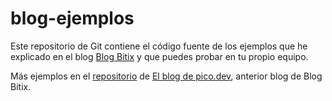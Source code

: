 blog-ejemplos
=============

Este repositorio de Git contiene el código fuente de los ejemplos que he explicado en el blog
[Blog Bitix](http://picodotdev.github.io/blog-bitix/) y que puedes probar en tu propio
equipo.

Más ejemplos en el [repositorio](https://github.com/picodotdev/elblogdepicodev) de [El blog de pico.dev](http://elblogdepicodev.blogspot.com.es/), anterior blog de Blog Bitix.
